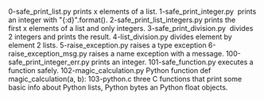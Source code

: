 0-safe_print_list.py	prints x elements of a list.
1-safe_print_integer.py	 prints an integer with "{:d}".format().
2-safe_print_list_integers.py	prints the first x elements of a list and only integers.
3-safe_print_division.py	 divides 2 integers and prints the result.
4-list_division.py	divides element by element 2 lists.
5-raise_exception.py	raises a type exception
6-raise_exception_msg.py	raises a name exception with a message.
100-safe_print_integer_err.py	prints an integer.
101-safe_function.py	executes a function safely.
102-magic_calculation.py	Python function def magic_calculation(a, b):
103-python.c	three C functions that print some basic info about Python lists, Python bytes an Python float objects.

